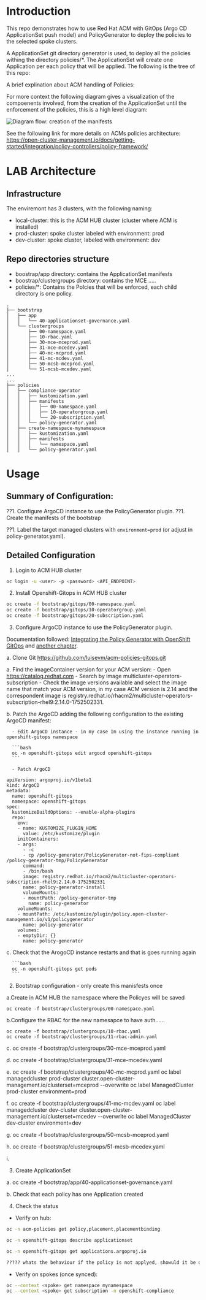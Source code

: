 
# Introduction
This repo demonstrates how to use Red Hat ACM with GitOps (Argo CD ApplicationSet push model)
and PolicyGenerator to deploy the policies to the selected spoke clusters.

A ApplicationSet git directory generator is used, to deploy all the policies withing the directory policies/*. The ApplicationSet will create one Application per each policy that will be applied.
The following is the tree of this repo:

A brief explination about ACM handling of Policies:

For more context the following diagram gives a visualization of the compoenents involved, from the creation of the ApplicationSet until the enforcement of the policies, this is a high level diagram:

![Diagram flow: creation of the manifests](images/diagram_flow.jpg "creation of the manifests")

See the following link for more details on ACMs policies architecture:
https://open-cluster-management.io/docs/getting-started/integration/policy-controllers/policy-framework/


# LAB Architecture 

## Infrastructure
The enviremont has 3 clusters, with the following naming: 
- local-cluster: this is the ACM HUB cluster (cluster where ACM is installed)
- prod-cluster: spoke cluster labeled with environment: prod
- dev-cluster: spoke cluster, labeled with environment: dev

## Repo directories structure
- boostrap/app directory: contains the ApplicationSet manifests
- boostrap/clustergroups directory: contains the MCE .....
- policies/*: Contains the Polcies that will be enforced, each child directory is one policy.

```
.
├── bootstrap
│   ├── app
│   │   └── 40-applicationset-governance.yaml
│   └── clustergroups
│       ├── 00-namespace.yaml
│       ├── 10-rbac.yaml
│       ├── 30-mce-mceprod.yaml
│       ├── 31-mce-mcedev.yaml
│       ├── 40-mc-mcprod.yaml
│       ├── 41-mc-mcdev.yaml
│       ├── 50-mcsb-mceprod.yaml
│       └── 51-mcsb-mcedev.yaml
...
...
├── policies
│   ├── compliance-operator
│   │   ├── kustomization.yaml
│   │   ├── manifests
│   │   │   ├── 00-namespace.yaml
│   │   │   ├── 10-operatorgroup.yaml
│   │   │   └── 20-subscription.yaml
│   │   └── policy-generator.yaml
│   ├── create-namespace-mynamespace
│   │   ├── kustomization.yaml
│   │   ├── manifests
│   │   │   └── namespace.yaml
│   │   └── policy-generator.yaml
```

# Usage

## Summary of Configuration:
??1. Configure ArgoCD instance to use the PolicyGenerator plugin.
??1. Create the manifests of the bootstrap

??1. Label the target managed clusters with `environment=prod` (or adjust in policy-generator.yaml).


## Detailed Configuration

1. Login to ACM HUB cluster

```bash
oc login -u <user> -p <password> <API_ENDPOINT>
```

2. Install Openshift-Gitops in ACM HUB cluster

```bash
oc create -f bootstrap/gitops/00-namespace.yaml
oc create -f bootstrap/gitops/10-operatorgroup.yaml
oc create -f bootstrap/gitops/20-subscription.yaml
```

3. Configure ArgoCD instance to use the PolicyGenerator plugin.

Documentation followed: [Integrating the Policy Generator with OpenShift GitOps](https://docs.redhat.com/en/documentation/red_hat_advanced_cluster_management_for_kubernetes/2.13/html/gitops/gitops-overview#integrate-pol-gen-ocp-gitops) and [another chapter](https://docs.redhat.com/en/documentation/red_hat_advanced_cluster_management_for_kubernetes/2.13/html/gitops/gitops-overview#gitops-policy-definitions).

  a. Clone Git
https://github.com/luisevm/acm-policies-gitops.git

  a. Find the imageContainer version for your ACM version:
    - Open https://catalog.redhat.com
    - Search by image multicluster-operators-subscription
    - Check the image versions available and select the image name that match your ACM version, in my case ACM version is 2.14 and the correspondent image is registry.redhat.io/rhacm2/multicluster-operators-subscription-rhel9:2.14.0-1752502331.

  b. Patch the ArgoCD adding the following configuration to the existing ArgoCD manifest:

      - Edit ArgoCD instance - in my case Im using the instance running in openshift-gitops namespace

      ```bash
      oc -n openshift-gitops edit argocd openshift-gitops
      ```
  
      - Patch ArgoCD

```
apiVersion: argoproj.io/v1beta1
kind: ArgoCD
metadata:
  name: openshift-gitops
  namespace: openshift-gitops
spec:
  kustomizeBuildOptions: --enable-alpha-plugins
  repo:
    env:
    - name: KUSTOMIZE_PLUGIN_HOME
      value: /etc/kustomize/plugin
    initContainers:
    - args:
      - -c
      - cp /policy-generator/PolicyGenerator-not-fips-compliant /policy-generator-tmp/PolicyGenerator
      command:
      - /bin/bash
      image: registry.redhat.io/rhacm2/multicluster-operators-subscription-rhel9:2.14.0-1752502331
      name: policy-generator-install
      volumeMounts:
      - mountPath: /policy-generator-tmp
        name: policy-generator
    volumeMounts:
    - mountPath: /etc/kustomize/plugin/policy.open-cluster-management.io/v1/policygenerator
      name: policy-generator
    volumes:
    - emptyDir: {}
      name: policy-generator
```

  c. Check that the ArogoCD instance restarts and that is goes running again

      ```bash
      oc -n openshift-gitops get pods
      ```


2. Bootstrap configuration - only create this manisfests once



a.Create in ACM HUB the namespace where the Policyes will be saved 

```
oc create -f bootstrap/clustergroups/00-namespace.yaml
```

b.Configure the RBAC for the new namesapce to have auth......

```
oc create -f bootstrap/clustergroups/10-rbac.yaml
oc create -f bootstrap/clustergroups/11-rbac-admin.yaml

```

c.
oc create -f bootstrap/clustergroups/30-mce-mceprod.yaml

d.
oc create -f bootstrap/clustergroups/31-mce-mcedev.yaml

e.
oc create -f bootstrap/clustergroups/40-mc-mcprod.yaml
oc label managedcluster prod-cluster cluster.open-cluster-management.io/clusterset=mceprod --overwrite
oc label ManagedCluster prod-cluster environment=prod


f.
oc create -f bootstrap/clustergroups/41-mc-mcdev.yaml 
oc label managedcluster dev-cluster cluster.open-cluster-management.io/clusterset=mcedev --overwrite
oc label ManagedCluster dev-cluster environment=dev

g.
oc create -f bootstrap/clustergroups/50-mcsb-mceprod.yaml 

h.
oc create -f bootstrap/clustergroups/51-mcsb-mcedev.yaml

i.


3. Create ApplicationSet

a.
oc create -f bootstrap/app/40-applicationset-governance.yaml

b. Check that each policy has one Application created 

4. Check the status

- Verify on hub:
```bash
oc -n acm-policies get policy,placement,placementbinding
```

```bash
oc -n openshift-gitops describe applicationset 
```

```bash
oc -n openshift-gitops get applications.argoproj.io

????? whats the behaviour if the policy is not applyed, showuld it be degraded?????????????????????
```



- Verify on spokes (once synced):
```bash
oc --context <spoke> get namespace mynamespace
oc --context <spoke> get subscription -n openshift-compliance
```
